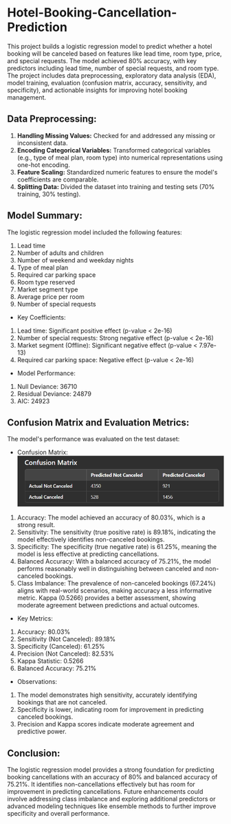 # Hotel-Booking-Cancellation-Prediction
This project builds a logistic regression model to predict whether a hotel booking will be canceled based on features like lead time, room type, price, and special requests. The model achieved 80% accuracy, with key predictors including lead time, number of special requests, and room type. The project includes data preprocessing, exploratory data analysis (EDA), model training, evaluation (confusion matrix, accuracy, sensitivity, and specificity), and actionable insights for improving hotel booking management.

## Data Preprocessing:
1. **Handling Missing Values:** Checked for and addressed any missing or inconsistent data.
2. **Encoding Categorical Variables:** Transformed categorical variables (e.g., type of meal plan, room type) into numerical representations using one-hot encoding.
3. **Feature Scaling:** Standardized numeric features to ensure the model's coefficients are comparable.
4. **Splitting Data:** Divided the dataset into training and testing sets (70% training, 30% testing).

## Model Summary:
The logistic regression model included the following features:
1. Lead time
2. Number of adults and children
3. Number of weekend and weekday nights
4. Type of meal plan
5. Required car parking space
6. Room type reserved
7. Market segment type
8. Average price per room
9. Number of special requests

- Key Coefficients:
1. Lead time: Significant positive effect (p-value < 2e-16)
2. Number of special requests: Strong negative effect (p-value < 2e-16)
3. Market segment (Offline): Significant negative effect (p-value < 7.97e-13)
4. Required car parking space: Negative effect (p-value < 2e-16)
 
- Model Performance:
1. Null Deviance: 36710
2. Residual Deviance: 24879
3. AIC: 24923

## Confusion Matrix and Evaluation Metrics:
The model's performance was evaluated on the test dataset:

- Confusion Matrix:
![](https://github.com/Shubhamsg1611/Hotel-Booking-Cancellation-Prediction/blob/main/Confusion%20Matrix.png)

1. Accuracy: The model achieved an accuracy of 80.03%, which is a strong result.
2. Sensitivity: The sensitivity (true positive rate) is 89.18%, indicating the model effectively identifies non-canceled bookings.
3. Specificity: The specificity (true negative rate) is 61.25%, meaning the model is less effective at predicting cancellations.
4. Balanced Accuracy: With a balanced accuracy of 75.21%, the model performs reasonably well in distinguishing between canceled and non-canceled bookings.
5. Class Imbalance: The prevalence of non-canceled bookings (67.24%) aligns with real-world scenarios, making accuracy a less informative metric. Kappa (0.5266) provides a better assessment, showing moderate agreement between predictions and actual outcomes.


- Key Metrics:
1. Accuracy: 80.03%
2. Sensitivity (Not Canceled): 89.18%
3. Specificity (Canceled): 61.25%
4. Precision (Not Canceled): 82.53%
5. Kappa Statistic: 0.5266
6. Balanced Accuracy: 75.21%

- Observations:
1. The model demonstrates high sensitivity, accurately identifying bookings that are not canceled.
2. Specificity is lower, indicating room for improvement in predicting canceled bookings.
3. Precision and Kappa scores indicate moderate agreement and predictive power.

## Conclusion:
The logistic regression model provides a strong foundation for predicting booking cancellations with an accuracy of 80% and balanced accuracy of 75.21%. It identifies non-cancellations effectively but has room for improvement in predicting cancellations. Future enhancements could involve addressing class imbalance and exploring additional predictors or advanced modeling techniques like ensemble methods to further improve specificity and overall performance.
